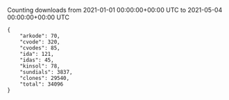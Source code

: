 
Counting downloads from 2021-01-01 00:00:00+00:00 UTC to 2021-05-04 00:00:00+00:00 UTC

```
{
    "arkode": 70,
    "cvode": 320,
    "cvodes": 85,
    "ida": 121,
    "idas": 45,
    "kinsol": 78,
    "sundials": 3837,
    "clones": 29540,
    "total": 34096
}
```
